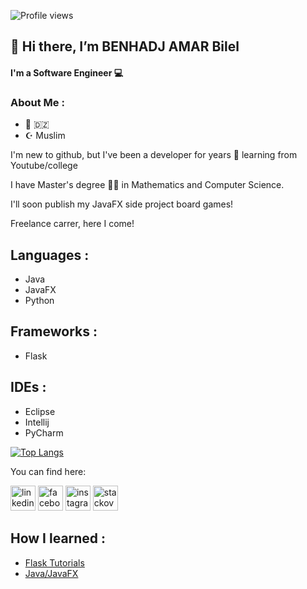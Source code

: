 ![Profile views](https://gpvc.arturio.dev/BHA-Bilel)  
## 👋 Hi there, I’m BENHADJ AMAR Bilel
#### I'm a Software Engineer 💻

### About Me :

- 📍  🇩🇿 
- ☪️ Muslim


I'm new to github, but I've been a developer for years 💪 learning from Youtube/college

I have Master's degree 👨‍🎓 in Mathematics and Computer Science.

I'll soon publish my JavaFX side project board games!
<!--- 🖐 Please check out my side projects and give me your thoughts! 🙏
        more will come in the future so keep in touch 🤝🎮🕹️♠️♥️♦️♣️♟️❌⭕⏩⏪©️®️ --->

Freelance carrer, here I come!

## Languages :

- Java
- JavaFX
- Python

## Frameworks :

- Flask

## IDEs :

- Eclipse
- Intellij
- PyCharm


[![Top Langs](https://github-readme-stats.vercel.app/api/top-langs/?username=BHA-Bilel)](https://github.com/anuraghazra/github-readme-stats)

You can find here:

[<img src='https://cdn.jsdelivr.net/npm/simple-icons@3.0.1/icons/linkedin.svg' alt='linkedin' height='40'>](https://www.linkedin.com/in/bilel-bha/)  [<img src='https://cdn.jsdelivr.net/npm/simple-icons@3.0.1/icons/facebook.svg' alt='facebook' height='40'>](https://www.facebook.com/dani.bilel)  [<img src='https://cdn.jsdelivr.net/npm/simple-icons@3.0.1/icons/instagram.svg' alt='instagram' height='40'>](https://www.instagram.com/dani_bilel/)  [<img src='https://cdn.jsdelivr.net/npm/simple-icons@3.0.1/icons/stackoverflow.svg' alt='stackoverflow' height='40'>](https://stackoverflow.com/users/8761799/dani-bilel)  

## How I learned :

- [Flask Tutorials](https://www.youtube.com/playlist?list=PL-osiE80TeTs4UjLw5MM6OjgkjFeUxCYH)
- [Java/JavaFX](https://www.youtube.com)

<!--
- 👀 I’m interested in all kinds of software development, especially Game Dev and Web Dev
- 🌱 I’m a lifelong learner, i've learned Java, JavaFX and Python so far
- 💞️ I’m looking to collaborate on ...
- 📫 You  can reach me here: bilel.bha.pro@gmail.com
- 🥅 2021 Goals: Improve myself and enter the freelance world
- ---> 
<!---
BHA-Bilel/BHA-Bilel is a ✨ special ✨ repository because its `README.md` (this file) appears on your GitHub profile.
You can click the Preview link to take a look at your changes.
--->
